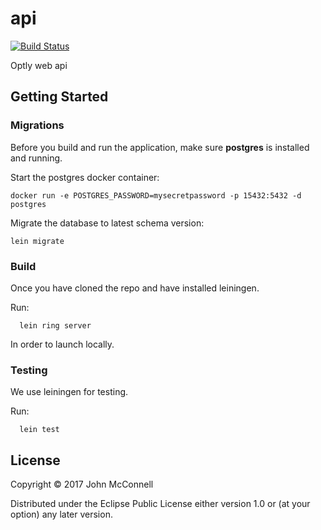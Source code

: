 # api
[![Build Status](https://travis-ci.org/optly/api.svg?branch=master)](https://travis-ci.org/optly/api)

Optly web api

## Getting Started

### Migrations

Before you build and run the application,
make sure **postgres** is installed and running.

Start the postgres docker container:
```
docker run -e POSTGRES_PASSWORD=mysecretpassword -p 15432:5432 -d postgres
```

Migrate the database to latest schema version:
```
lein migrate
```

### Build

Once you have cloned the repo and have installed
leiningen.

Run:

```
  lein ring server
```

In order to launch locally.


### Testing

We use leiningen for testing.

Run:

```
  lein test
```


## License

Copyright © 2017 John McConnell

Distributed under the Eclipse Public License either version 1.0 or (at
your option) any later version.
